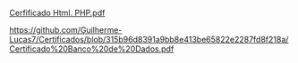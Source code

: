 [Cerfificado Html. PHP.pdf
](https://github.com/Guilherme-Lucas7/Certificados/blob/184c06a48df27411d8d0dde4f9a1cacf358b121e/Cerfificado%20Html.%20PHP.pdf)


https://github.com/Guilherme-Lucas7/Certificados/blob/315b96d8391a9bb8e413be65822e2287fd8f218a/Certificado%20Banco%20de%20Dados.pdf

